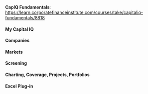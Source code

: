 __CapIQ Fundamentals__: https://learn.corporatefinanceinstitute.com/courses/take/capitaliq-fundamentals/8818
#### My Capital IQ
#### Companies
#### Markets
#### Screening
#### Charting, Coverage, Projects, Portfolios
#### Excel Plug-in
